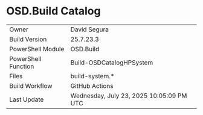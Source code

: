 ﻿# OSD.Build Catalog

| | |
|-|-|
| Owner | David Segura |
| Build Version | 25.7.23.3 |
| PowerShell Module | OSD.Build |
| PowerShell Function | Build-OSDCatalogHPSystem |
| Files | build-system.* |
| Build Workflow | GitHub Actions |
| Last Update | Wednesday, July 23, 2025 10:05:09 PM UTC |
